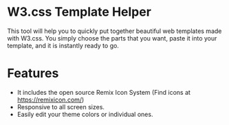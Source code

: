 # W3.css Template Helper
This tool will help you to quickly put together beautiful web templates made with W3.css. You simply choose the parts that you want, paste it into your template, and it is instantly ready to go.
# Features
* It includes the open source Remix Icon System (Find icons at https://remixicon.com/)
* Responsive to all screen sizes.
* Easily edit your theme colors or individual ones.
